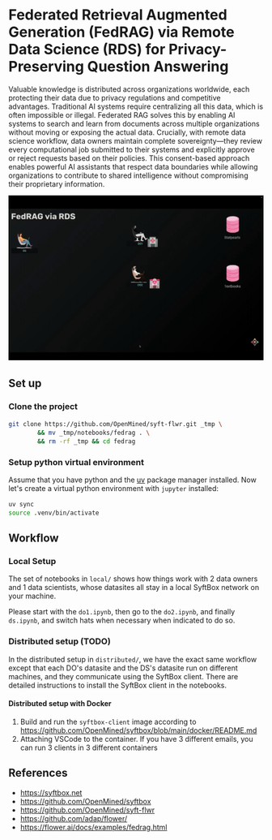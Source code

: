 # Federated Retrieval Augmented Generation (FedRAG) via Remote Data Science (RDS) for Privacy-Preserving Question Answering
Valuable knowledge is distributed across organizations worldwide, each protecting their data due to privacy regulations and competitive advantages. Traditional AI systems require centralizing all this data, which is often impossible or illegal. Federated RAG solves this by enabling AI systems to search and learn from documents across multiple organizations without moving or exposing the actual data. Crucially, with remote data science workflow, data owners maintain complete sovereignty—they review every computational job submitted to their systems and explicitly approve or reject requests based on their policies. This consent-based approach enables powerful AI assistants that respect data boundaries while allowing organizations to contribute to shared intelligence without compromising their proprietary information.

![overview](./images/fedrag-rds.gif)


## Set up

### Clone the project
```bash
git clone https://github.com/OpenMined/syft-flwr.git _tmp \
		&& mv _tmp/notebooks/fedrag . \
		&& rm -rf _tmp && cd fedrag
```

### Setup python virtual environment
Assume that you have python and the [uv](https://docs.astral.sh/uv/) package manager installed. Now let's create a virtual python environment with `jupyter` installed:
```bash
uv sync
source .venv/bin/activate
```

## Workflow

### Local Setup
The set of notebooks in `local/` shows how things work with 2 data owners and 1 data scientists, whose datasites all stay in a local SyftBox network on your machine.

Please start with the `do1.ipynb`, then go to the `do2.ipynb`, and finally `ds.ipynb`, and switch hats when necessary when indicated to do so.

### Distributed setup (TODO)
In the distributed setup in `distributed/`, we have the exact same workflow except that each DO's datasite and the DS's datasite run on different machines, and they communicate using the SyftBox client. There are detailed instructions to install the SyftBox client in the notebooks.

#### Distributed setup with Docker
1. Build and run the `syftbox-client` image according to https://github.com/OpenMined/syftbox/blob/main/docker/README.md
2. Attaching VSCode to the container. If you have 3 different emails, you can run 3 clients in 3 different containers

## References
- https://syftbox.net
- https://github.com/OpenMined/syftbox
- https://github.com/OpenMined/syft-flwr
- https://github.com/adap/flower/
- https://flower.ai/docs/examples/fedrag.html
